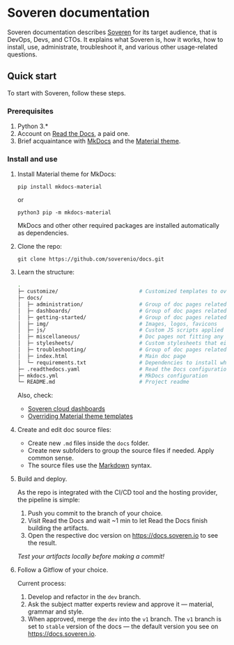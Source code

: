 # Soveren documentation

Soveren documentation describes [Soveren](https://soveren.io) for its target audience, that is DevOps, Devs, and CTOs. 
It explains what Soveren is, how it works, how to install, use, administrate, troubleshoot it, and various other usage-related questions.
 
## Quick start 

To start with Soveren, follow these steps.

### Prerequisites

1. Python 3.*
2. Account on [Read the Docs](https://readthedocs.org/), a paid one.
3. Brief acquaintance with [MkDocs](https://www.mkdocs.org/) and the [Material theme](https://squidfunk.github.io/mkdocs-material/).
  
### Install and use

1. Install Material theme for MkDocs:

   ```
   pip install mkdocs-material
   ``` 
   or   
   ```
   python3 pip -m mkdocs-material
   ```

   MkDocs and other other required packages are installed automatically as dependencies. 
 
2. Clone the repo:

   ```
   git clone https://github.com/soverenio/docs.git
   ```

3. Learn the structure:

   ``` sh
   .
   ├─ customize/                          # Customized templates to override Material theme templates
   ├─ docs/
   │  ├─ administration/                  # Group of doc pages related to Soveren administration
   │  ├─ dashboards/                      # Group of doc pages related Soveren cloud dashboards
   │  ├─ getting-started/                 # Group of doc pages related getting started with Soveren
   │  ├─ img/                             # Images, logos, favicons
   │  ├─ js/                              # Custom JS scripts applied on each doc page
   │  ├─ miscellaneous/                   # Doc pages not fitting any specific group
   │  ├─ stylesheets/                     # Custom stylesheets that either add new styles or override some theme styles.
   │  ├─ troubleshooting/                 # Group of doc pages related troubleshooting Soveren
   │  ├─ index.html                       # Main doc page
   │  └─ requirements.txt                 # Dependencies to install when building the project via a CI/CD tool
   ├─ .readthedocs.yaml                   # Read the Docs configuration file — the CI/CD tool
   ├─ mkdocs.yml                          # MkDocs configuration
   └─ README.md                           # Project readme
   ```

   Also, check:
   * [Soveren cloud dashboards](https://app.soveren.io)
   * [Overriding Material theme templates](https://squidfunk.github.io/mkdocs-material/customization/#extending-the-theme)

4. Create and edit doc source files:
   
   * Create new `.md` files inside the `docs` folder.  
   * Create new subfolders to group the source files if needed. Apply common sense.   
   * The source files use the [Markdown](https://www.markdownguide.org/cheat-sheet/) syntax.
            
5. Build and deploy.
    
   As the repo is integrated with the CI/CD tool and the hosting provider, the pipeline is simple:
   
   1. Push you commit to the branch of your choice.
   2. Visit Read the Docs and wait ~1 min to let Read the Docs finish building the artifacts.
   3. Open the respective doc version on https://docs.soveren.io to see the result.

   *Test your artifacts locally before making a commit!*
   
6. Follow a Gitflow of your choice. 
   
   Current process:
      
   1. Develop and refactor in the `dev` branch.
   2. Ask the subject matter experts review and approve it — material, grammar and style. 
   3. When approved, merge the `dev` into the `v1` branch. The `v1` branch is set to `stable` version of the docs — the default version you see on https://docs.soveren.io.
   
   
   



  
   